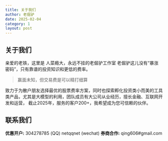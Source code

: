 ```yaml
---
title: 关于我们
author: 老倔驴
date: 2025-02-04
category: 1
layout: post
---
```


## 关于我们
亲爱的老铁，这里是 人菜瘾大，永远不挂的老倔驴工作室
老倔驴这儿没有“暴涨密码”，只有靠谱的投资知识和更低的费率。
> 赢面未知，但交易费是可以精打细算

致力于为散户朋友选择最优的股票费率方案，同时也探索孵化投资类小而美的工具类产品，尤其是大模型的利用，团队成员有大公司从业经历，擅长金融、互联网开发和运营，
截止2025年，服务的客户200+，我希望成为您可信赖的伙伴。

## 联系我们
**优惠开户:**  304278785 (QQ) netqqnet (wechat)
**券商合作:**  qing606#gmail.com

